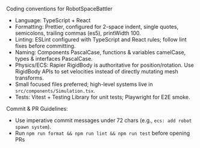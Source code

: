 Coding conventions for RobotSpaceBattler

- Language: TypeScript + React
- Formatting: Prettier, configured for 2-space indent, single quotes, semicolons, trailing commas (es5), printWidth 100.
- Linting: ESLint configured with TypeScript and React rules; follow lint fixes before committing.
- Naming: Components PascalCase, functions & variables camelCase, types & interfaces PascalCase.
- Physics/ECS: Rapier RigidBody is authoritative for position/rotation. Use RigidBody APIs to set velocities instead of directly mutating mesh transforms.
- Small focused files preferred; high-level systems live in `src/components/Simulation.tsx`.
- Tests: Vitest + Testing Library for unit tests; Playwright for E2E smoke.

Commit & PR Guidelines:
- Use imperative commit messages under 72 chars (e.g., `ecs: add robot spawn system`).
- Run `npm run format && npm run lint && npm run test` before opening PRs

